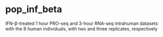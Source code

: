 # pop_inf_beta

IFN-β-treated 1 hour PRO-seq and 3-hour RNA-seq intrahuman datasets with the 8 human individuals, with two and three replicates, respectively
